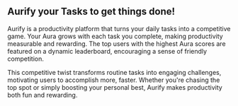 ## Aurify your Tasks to get things done!
Aurify is a productivity platform that turns your daily tasks into a competitive game. Your Aura grows with each task you complete, making productivity measurable and rewarding. The top users with the highest Aura scores are featured on a dynamic leaderboard, encouraging a sense of friendly competition.

This competitive twist transforms routine tasks into engaging challenges, motivating users to accomplish more, faster. Whether you're chasing the top spot or simply boosting your personal best, Aurify makes productivity both fun and rewarding.

